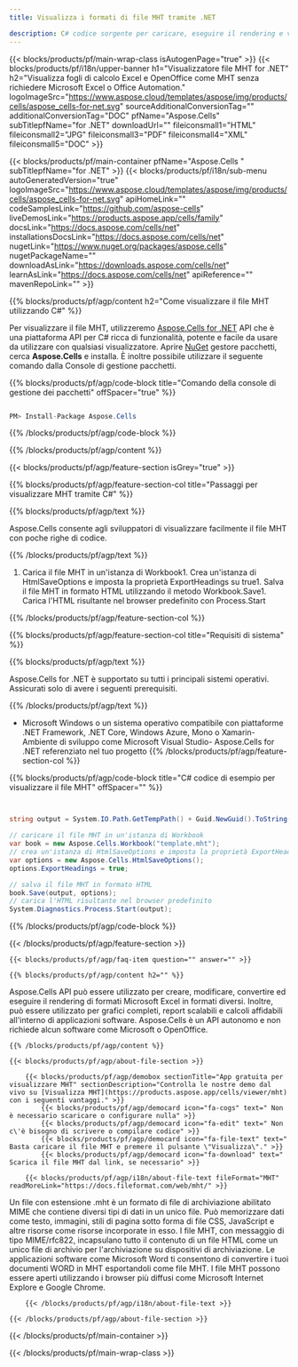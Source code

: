 ```yaml
---
title: Visualizza i formati di file MHT tramite .NET 

description: C# codice sorgente per caricare, eseguire il rendering e visualizzare documenti MHT su piattaforme .NET Framework, .NET Core, Windows Azure, Mono o Xamarin.
---
```

{{< blocks/products/pf/main-wrap-class isAutogenPage="true" >}}
{{< blocks/products/pf/i18n/upper-banner h1="Visualizzatore file MHT for .NET" h2="Visualizza fogli di calcolo Excel e OpenOffice come MHT senza richiedere Microsoft Excel o Office Automation." logoImageSrc="https://www.aspose.cloud/templates/aspose/img/products/cells/aspose_cells-for-net.svg" sourceAdditionalConversionTag="" additionalConversionTag="DOC" pfName="Aspose.Cells" subTitlepfName="for .NET" downloadUrl="" fileiconsmall1="HTML" fileiconsmall2="JPG" fileiconsmall3="PDF" fileiconsmall4="XML" fileiconsmall5="DOC" >}}

{{< blocks/products/pf/main-container pfName="Aspose.Cells " subTitlepfName="for .NET" >}}
{{< blocks/products/pf/i18n/sub-menu autoGeneratedVersion="true" logoImageSrc="https://www.aspose.cloud/templates/aspose/img/products/cells/aspose_cells-for-net.svg" apiHomeLink="" codeSamplesLink="https://github.com/aspose-cells" liveDemosLink="https://products.aspose.app/cells/family" docsLink="https://docs.aspose.com/cells/net" installationsDocsLink="https://docs.aspose.com/cells/net" nugetLink="https://www.nuget.org/packages/aspose.cells" nugetPackageName="" downloadAsLink="https://downloads.aspose.com/cells/net" learnAsLink="https://docs.aspose.com/cells/net" apiReference="" mavenRepoLink="" >}}

{{% blocks/products/pf/agp/content h2="Come visualizzare il file MHT utilizzando C#" %}}

Per visualizzare il file MHT, utilizzeremo <a href="https://products.aspose.com/cells/net">Aspose.Cells for .NET</a> API che è una piattaforma API per C# ricca di funzionalità, potente e facile da usare da utilizzare con qualsiasi visualizzatore. Aprire <a href="https://www.nuget.org/packages/aspose.cells">NuGet</a> gestore pacchetti, cerca <b>Aspose.Cells</b> e installa. È inoltre possibile utilizzare il seguente comando dalla Console di gestione pacchetti.

{{% blocks/products/pf/agp/code-block title="Comando della console di gestione dei pacchetti" offSpacer="true" %}}

```cs

PM> Install-Package Aspose.Cells


```

{{% /blocks/products/pf/agp/code-block %}}

{{% /blocks/products/pf/agp/content %}}

{{< blocks/products/pf/agp/feature-section isGrey="true" >}}

{{% blocks/products/pf/agp/feature-section-col title="Passaggi per visualizzare MHT tramite C#" %}}

{{% blocks/products/pf/agp/text %}}

 Aspose.Cells consente agli sviluppatori di visualizzare facilmente il file MHT con poche righe di codice.

{{% /blocks/products/pf/agp/text %}}

1. Carica il file MHT in un'istanza di Workbook1. Crea un'istanza di HtmlSaveOptions e imposta la proprietà ExportHeadings su true1. Salva il file MHT in formato HTML utilizzando il metodo Workbook.Save1. Carica l'HTML risultante nel browser predefinito con Process.Start

{{% /blocks/products/pf/agp/feature-section-col %}}

{{% blocks/products/pf/agp/feature-section-col title="Requisiti di sistema" %}}

{{% blocks/products/pf/agp/text %}}

 Aspose.Cells for .NET è supportato su tutti i principali sistemi operativi. Assicurati solo di avere i seguenti prerequisiti.

{{% /blocks/products/pf/agp/text %}}

- Microsoft Windows o un sistema operativo compatibile con piattaforme .NET Framework, .NET Core, Windows Azure, Mono o Xamarin- Ambiente di sviluppo come Microsoft Visual Studio- Aspose.Cells for .NET referenziato nel tuo progetto
{{% /blocks/products/pf/agp/feature-section-col %}}

{{% blocks/products/pf/agp/code-block title="C# codice di esempio per visualizzare il file MHT" offSpacer="" %}}

```cs


string output = System.IO.Path.GetTempPath() + Guid.NewGuid().ToString() + ".html";

// caricare il file MHT in un'istanza di Workbook
var book = new Aspose.Cells.Workbook("template.mht");
// crea un'istanza di HtmlSaveOptions e imposta la proprietà ExportHeadings su true
var options = new Aspose.Cells.HtmlSaveOptions();
options.ExportHeadings = true;

// salva il file MHT in formato HTML
book.Save(output, options);
// carica l'HTML risultante nel browser predefinito
System.Diagnostics.Process.Start(output);


```

{{% /blocks/products/pf/agp/code-block %}}

{{< /blocks/products/pf/agp/feature-section >}}

    {{< blocks/products/pf/agp/faq-item question="" answer="" >}}
 

<!-- aboutfile Starts -->

    {{% blocks/products/pf/agp/content h2="" %}}

Aspose.Cells API può essere utilizzato per creare, modificare, convertire ed eseguire il rendering di formati Microsoft Excel in formati diversi. Inoltre, può essere utilizzato per grafici completi, report scalabili e calcoli affidabili all'interno di applicazioni software. Aspose.Cells è un API autonomo e non richiede alcun software come Microsoft o OpenOffice.    



    {{% /blocks/products/pf/agp/content %}}

    {{< blocks/products/pf/agp/about-file-section >}}

        {{< blocks/products/pf/agp/demobox sectionTitle="App gratuita per visualizzare MHT" sectionDescription="Controlla le nostre demo dal vivo su [Visualizza MHT](https://products.aspose.app/cells/viewer/mht) con i seguenti vantaggi." >}}
            {{< blocks/products/pf/agp/democard icon="fa-cogs" text=" Non è necessario scaricare o configurare nulla" >}}
            {{< blocks/products/pf/agp/democard icon="fa-edit" text=" Non c\'è bisogno di scrivere o compilare codice" >}}
            {{< blocks/products/pf/agp/democard icon="fa-file-text" text=" Basta caricare il file MHT e premere il pulsante \"Visualizza\"." >}}
            {{< blocks/products/pf/agp/democard icon="fa-download" text=" Scarica il file MHT dal link, se necessario" >}}

        {{< blocks/products/pf/agp/i18n/about-file-text fileFormat="MHT" readMoreLink="https://docs.fileformat.com/web/mht/" >}}
Un file con estensione .mht è un formato di file di archiviazione abilitato MIME che contiene diversi tipi di dati in un unico file. Può memorizzare dati come testo, immagini, stili di pagina sotto forma di file CSS, JavaScript e altre risorse come risorse incorporate in esso. I file MHT, con messaggio di tipo MIME/rfc822, incapsulano tutto il contenuto di un file HTML come un unico file di archivio per l'archiviazione su dispositivi di archiviazione. Le applicazioni software come Microsoft Word ti consentono di convertire i tuoi documenti WORD in MHT esportandoli come file MHT. I file MHT possono essere aperti utilizzando i browser più diffusi come Microsoft Internet Explore e Google Chrome.

        {{< /blocks/products/pf/agp/i18n/about-file-text >}}

    {{< /blocks/products/pf/agp/about-file-section >}}

<!-- aboutfile Ends -->



{{< /blocks/products/pf/main-container >}}
    
{{< /blocks/products/pf/main-wrap-class >}}
